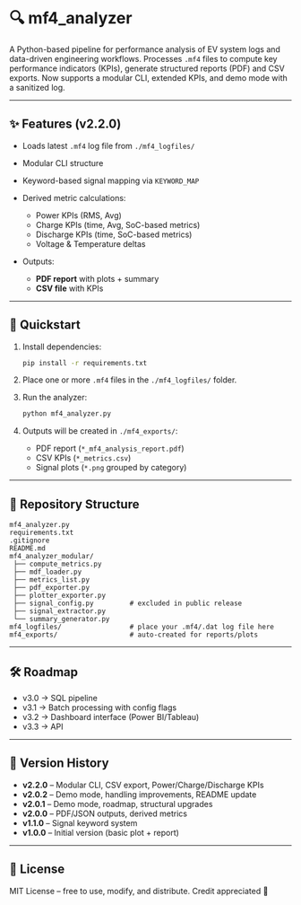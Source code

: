 # 🔍 mf4\_analyzer

A Python-based pipeline for performance analysis of EV system logs and data-driven engineering workflows.
Processes `.mf4` files to compute key performance indicators (KPIs), generate structured reports (PDF) and CSV exports.
Now supports a modular CLI, extended KPIs, and demo mode with a sanitized log.

---

## ✨ Features (v2.2.0)

* Loads latest `.mf4` log file from `./mf4_logfiles/`
* Modular CLI structure
* Keyword-based signal mapping via `KEYWORD_MAP`
* Derived metric calculations:

  * Power KPIs (RMS, Avg)
  * Charge KPIs (time, Avg, SoC-based metrics)
  * Discharge KPIs (time, SoC-based metrics)
  * Voltage & Temperature deltas
* Outputs:

  * **PDF report** with plots + summary
  * **CSV file** with KPIs

---

## 🚀 Quickstart

1. Install dependencies:

   ```bash
   pip install -r requirements.txt
   ```

2. Place one or more `.mf4` files in the `./mf4_logfiles/` folder.

3. Run the analyzer:

   ```bash
   python mf4_analyzer.py
   ```

4. Outputs will be created in `./mf4_exports/`:

   * PDF report (`*_mf4_analysis_report.pdf`)
   * CSV KPIs (`*_metrics.csv`)
   * Signal plots (`*.png` grouped by category)

---

## 📁 Repository Structure

```plaintext
mf4_analyzer.py
requirements.txt
.gitignore
README.md
mf4_analyzer_modular/
 ├── compute_metrics.py
 ├── mdf_loader.py
 ├── metrics_list.py
 ├── pdf_exporter.py
 ├── plotter_exporter.py
 ├── signal_config.py         # excluded in public release
 ├── signal_extractor.py
 └── summary_generator.py
mf4_logfiles/                 # place your .mf4/.dat log file here
mf4_exports/                  # auto-created for reports/plots
```

---

## 🛠️ Roadmap

* v3.0 → SQL pipeline
* v3.1 → Batch processing with config flags
* v3.2 → Dashboard interface (Power BI/Tableau)
* v3.3 → API

---

## 📘 Version History

* **v2.2.0** – Modular CLI, CSV export, Power/Charge/Discharge KPIs
* **v2.0.2** – Demo mode, handling improvements, README update
* **v2.0.1** – Demo mode, roadmap, structural upgrades
* **v2.0.0** – PDF/JSON outputs, derived metrics
* **v1.1.0** – Signal keyword system
* **v1.0.0** – Initial version (basic plot + report)

---

## 📜 License

MIT License – free to use, modify, and distribute. Credit appreciated 🙌
